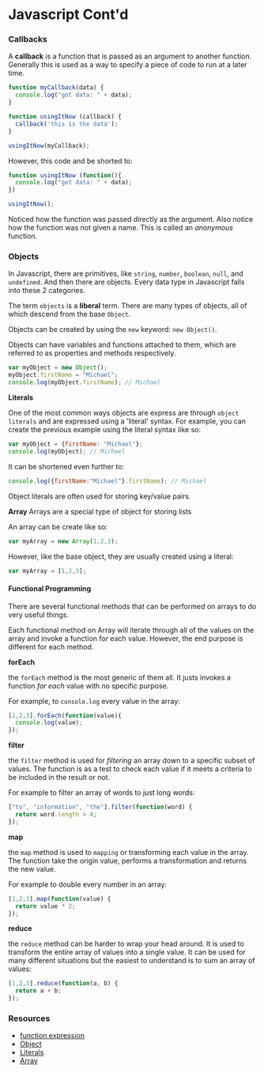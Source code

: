 # Javascript Cont'd

### Callbacks

A __callback__ is a function that is passed as an argument to another function. Generally this is used as a way to specify a piece of code to run at a later time.

```javascript
function myCallback(data) {
  console.log("got data: " + data);
}

function usingItNow (callback) {
  callback('this is the data');
}

usingItNow(myCallback);
```

However, this code and be shorted to:

```javascript
function usingItNow (function(){
  console.log("got data: " + data);
})

usingItNow();
```

Noticed how the function was passed directly as the argument. Also notice how the function was not given a name. This is called an _anonymous_ function.

### Objects

In Javascript, there are primitives, like `string`, `number`, `boolean`, `null`, and `undefined`. And then there are objects. Every data type in Javascript falls into these 2 categories.

The term `objects` is a **liberal** term. There are many types of objects, all of which descend from the base `Object`.

Objects can be created by using the `new` keyword: `new Object()`.

Objects can have variables and functions attached to them, which are referred to as properties and methods respectively.

```javascript
var myObject = new Object();
myObject.firstName = "Michael";
console.log(myObject.firstName); // Michael
```

__Literals__

One of the most common ways objects are express are through `object literals` and are expressed using a 'literal' syntax. For example, you can create the previous example using the literal syntax like so:

```javascript
var myObject = {firstName: "Michael"};
console.log(myObject); // Michael
```

It can be shortened even further to:

```javascript
console.log({firstName:"Michael"}.firstName); // Michael
```

Object literals are often used for storing key/value pairs.

__Array__
Arrays are a special type of object for storing lists

An array can be create like so:

```javascript
var myArray = new Array(1,2,3);
```

However, like the base object, they are usually created using a literal:

```javascript
var myArray = [1,2,3];
```

#### Functional Programming

There are several functional methods that can be performed on arrays to do very useful things.

Each functional method on Array will iterate through all of the values on the array and invoke a function for each value. However, the end purpose is different for each method.

__forEach__

the `forEach` method is the most generic of them all. It justs invokes a function _for each_ value with no specific purpose.

For example, to `console.log` every value in the array:

```javascript
[1,2,3].forEach(function(value){
  console.log(value);
});
```

__filter__

the `filter` method is used for _filtering_ an array down to a specific subset of values. The function is as a test to check each value if it meets a criteria to be included in the result or not.

For example to filter an array of words to just long words:

```javascript
["to", "information", "the"].filter(function(word) {
  return word.length > 4;
});
```

__map__

the `map` method is used to `mapping` or transforming each value in the array. The function take the origin value, performs a transformation and returns the new value.

For example to double every number in an array:

```javascript
[1,2,3].map(function(value) {
  return value * 2;
});
```

__reduce__

the `reduce` method can be harder to wrap your head around. It is used to transform the entire array of values into a single value. It can be used for many different situations but the easiest to understand is to sum an array of values:

```javascript
[1,2,3].reduce(function(a, b) {
  return a + b;
});
```



### Resources

* [function expression](https://developer.mozilla.org/en-US/docs/Web/JavaScript/Reference/Operators/function)
* [Object](https://developer.mozilla.org/en-US/docs/Web/JavaScript/Reference/Global_Objects/Object)
* [Literals](https://developer.mozilla.org/en-US/docs/Web/JavaScript/Guide/Grammar_and_types#Literals)
* [Array](https://developer.mozilla.org/en-US/docs/Web/JavaScript/Reference/Global_Objects/Array)
